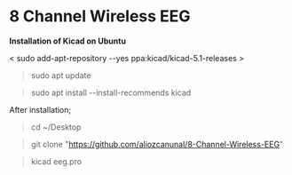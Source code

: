 # 8 Channel Wireless EEG

**Installation of Kicad on Ubuntu**


< sudo add-apt-repository --yes ppa:kicad/kicad-5.1-releases >

> sudo apt update

> sudo apt install --install-recommends kicad

After installation;

> cd ~/Desktop

>git clone "https://github.com/aliozcanunal/8-Channel-Wireless-EEG"

>kicad eeg.pro